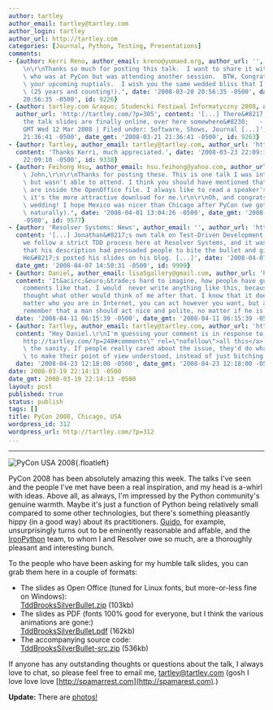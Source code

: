 ```yaml
---
author: tartley
author_email: tartley@tartley.com
author_login: tartley
author_url: http://tartley.com
categories: [Journal, Python, Testing, Presentations]
comments:
- {author: Kerri Reno, author_email: kreno@yumaed.org, author_url: '', content: "Jon,\r\
    \n\r\nThanks so much for posting this talk.  I want to share it with a colleague\
    \ who was at PyCon but was attending another session.  BTW, Congratulations on\
    \ your upcoming nuptials.  I wish you the same wedded bliss that I have experienced\
    \ (25 years and counting!).", date: '2008-03-20 20:56:35 -0500', date_gmt: '2008-03-20
    20:56:35 -0500', id: 9226}
- {author: tartley.com &raquo; Studencki Festiwal Informatyczny 2008, author_email: '',
  author_url: 'http://tartley.com/?p=305', content: '[...] There&#8217;s photos, and
    the talk slides are finally online, over here somewhere&#8230;   - Tartley, 11:00
    GMT Wed 12 Mar 2008 | Filed under: Software, Shows, Journal [...]', date: '2008-03-21
    21:36:41 -0500', date_gmt: '2008-03-21 21:36:41 -0500', id: 9263}
- {author: Tartley, author_email: tartley@tartley.com, author_url: 'http://tartley.com',
  content: 'Thanks Kerri, much appreciated.', date: '2008-03-23 22:09:10 -0500', date_gmt: '2008-03-23
    22:09:10 -0500', id: 9338}
- {author: Feihong Hsu, author_email: hsu.feihong@yahoo.com, author_url: '', content: "Hi\
    \ John,\r\n\r\nThanks for posting these. This is one talk I was interested in\
    \ but wasn't able to attend. I think you should have mentioned that your notes\
    \ are inside the OpenOffice file. I always like to read a speaker's notes, so\
    \ it's the more attractive download for me.\r\n\r\nOh, and congrats on your recent\
    \ wedding! I hope Mexico was nicer than Chicago after PyCon (we got more snow,\
    \ naturally).", date: '2008-04-01 13:04:26 -0500', date_gmt: '2008-04-01 13:04:26
    -0500', id: 9577}
- {author: 'Resolver Systems: News', author_email: '', author_url: 'http://www.resolversystems.com/news/?p=50',
  content: '[...] Jonathan&#8217;s own talk on Test-Driven Development went down well;
    we follow a strict TDD process here at Resolver Systems, and it was good to hear
    that his description had persuaded people to bite the bullet and give it a go.&Acirc;&nbsp;
    He&#8217;s posted his slides on his blog. [...]', date: '2008-04-07 14:50:31 -0500',
  date_gmt: '2008-04-07 14:50:31 -0500', id: 9999}
- {author: Daniel, author_email: lisa5gallery@gmail.com, author_url: 'http://ass-of-matt-masterbate.loinfree.nx.cn/',
  content: 'It&acirc;&euro;&trade;s hard to imagine, how people have guts to write
    comments like that. I would  never write anything like this, because I would have
    thought what other would think of me after that. I know that it doesn&acirc;&euro;&trade;t
    matter who you are in Internet, you can act however you want, but anyway I would
    remember that a man should act nice and polite, no matter if he is online or offline',
  date: '2008-04-11 06:15:39 -0500', date_gmt: '2008-04-11 06:15:39 -0500', id: 10087}
- {author: Tartley, author_email: tartley@tartley.com, author_url: 'http://tartley.com',
  content: "Hey Daniel.\r\nI'm guessing your comment is in response to <a href=\"\
    http://tartley.com/?p=248#comments\" rel=\"nofollow\">all this</a>. Thanks for\
    \ the sanity. If people really cared about the issue, they'd do what they could\
    \ to make their point of view understood, instead of just bitching people out.",
  date: '2008-04-23 12:18:00 -0500', date_gmt: '2008-04-23 12:18:00 -0500', id: 10575}
date: 2008-03-19 22:14:13 -0500
date_gmt: 2008-03-19 22:14:13 -0500
layout: post
published: true
status: publish
tags: []
title: PyCon 2008, Chicago, USA
wordpress_id: 312
wordpress_url: http://tartley.com/?p=312
...
```

---

![PyCon USA
2008](http://tartley.com/wp-content/uploads/2008/03/pyconusa2008.jpg){.floatleft}

PyCon 2008 has been absolutely amazing this week. The talks I've seen
and the people I've met have been a real inspiration, and my head is
a-whirl with ideas. Above all, as always, I'm impressed by the Python
community's genuine warmth. Maybe it's just a function of Python being
relatively small compared to some other technologies, but there's
something pleasantly hippy (in a good way) about its practitioners.
[Guido](http://en.wikipedia.org/wiki/Guido_van_Rossum), for example,
unsurprisingly turns out to be eminently reasonable and affable, and the
[IronPython](http://www.codeplex.com/Wiki/View.aspx?ProjectName=IronPython)
team, to whom I and Resolver owe so much, are a thoroughly pleasant and
interesting bunch.

To the people who have been asking for my humble talk slides, you can
grab them here in a couple of formats:

-   The slides as Open Office (tuned for Linux fonts, but more-or-less
    fine on Windows):\
    [TddBrooksSilverBullet.zip](http://tartley.com/wp-content/uploads/2008/03/tddbrookssilverbullet.zip "TddBrooksSilverBullet.zip (103kb)")
    (103kb)
-   The slides as PDF (fonts 100% good for everyone, but I think the
    various animations are gone:)\
    [TddBrooksSilverBullet.pdf](http://tartley.com/wp-content/uploads/2008/03/tddbrookssilverbullet.pdf "TddBrooksSilverBullet.pdf (162kb)")
    (162kb)
-   The accompanying source code:\
    [TddBrooksSilverBullet-src.zip](http://tartley.com/wp-content/uploads/2008/03/tddbrookssilverbullet-src.zip "TddBrooksSilverBullet-src.zip (536kb)")
    (536kb)

If anyone has any outstanding thoughts or questions about the talk, I
always love to chat, so please feel free to email me,
tartley@tartley.com (gosh I love love love
[http://spamarrest.com](http://spamarest.com).)

**Update:** There are
[photos!](http://picasaweb.google.co.uk/tartley/20080313PyCon)
